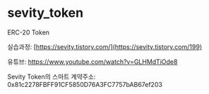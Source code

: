 # sevity_token
ERC-20 Token

실습과정: [https://sevity.tistory.com/](https://sevity.tistory.com/199)

유튜브: https://www.youtube.com/watch?v=GLHMdTiOde8

Sevity Token의 스마트 계약주소: 0x81c2278FBFF91CF5850D76A3FC7757bAB67ef203


